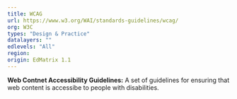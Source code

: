 ```yaml
---
title: WCAG
url: https://www.w3.org/WAI/standards-guidelines/wcag/
org: W3C
types: "Design & Practice"
datalayers: ""
edlevels: "All"
region:
origin: EdMatrix 1.1
---
```

**Web Contnet Accessibility Guidelines:** A set of guidelines for ensuring that web content is accessibe to people with disabilities.
